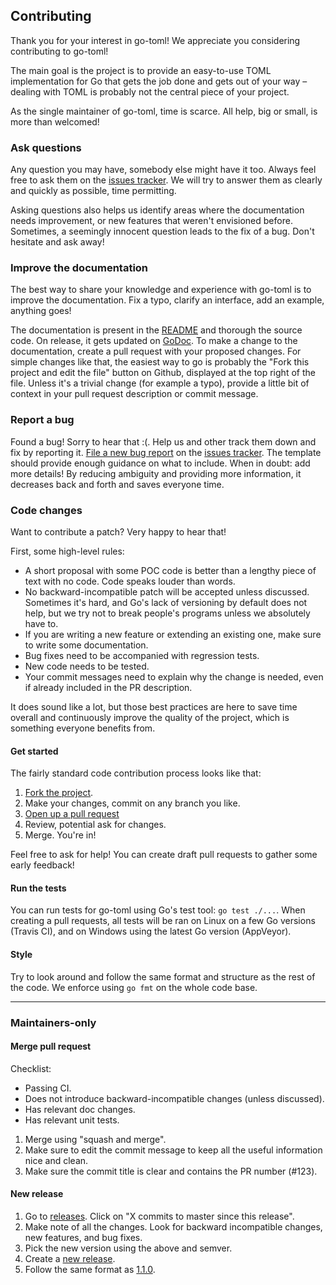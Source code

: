 ## Contributing

Thank you for your interest in go-toml! We appreciate you considering
contributing to go-toml!

The main goal is the project is to provide an easy-to-use TOML
implementation for Go that gets the job done and gets out of your way –
dealing with TOML is probably not the central piece of your project.

As the single maintainer of go-toml, time is scarce. All help, big or
small, is more than welcomed!

### Ask questions

Any question you may have, somebody else might have it too. Always feel
free to ask them on the [issues tracker][issues-tracker].  We will try to
answer them as clearly and quickly as possible, time permitting.

Asking questions also helps us identify areas where the documentation needs
improvement, or new features that weren't envisioned before. Sometimes, a
seemingly innocent question leads to the fix of a bug. Don't hesitate and
ask away!

### Improve the documentation

The best way to share your knowledge and experience with go-toml is to
improve the documentation. Fix a typo, clarify an interface, add an
example, anything goes!

The documentation is present in the [README][readme] and thorough the
source code. On release, it gets updated on [GoDoc][godoc]. To make a
change to the documentation, create a pull request with your proposed
changes. For simple changes like that, the easiest way to go is probably
the "Fork this project and edit the file" button on Github, displayed at
the top right of the file. Unless it's a trivial change (for example a
typo), provide a little bit of context in your pull request description or
commit message.

### Report a bug

Found a bug! Sorry to hear that :(. Help us and other track them down and
fix by reporting it. [File a new bug report][bug-report] on the [issues
tracker][issues-tracker]. The template should provide enough guidance on
what to include. When in doubt: add more details! By reducing ambiguity and
providing more information, it decreases back and forth and saves everyone
time.

### Code changes

Want to contribute a patch? Very happy to hear that!

First, some high-level rules:

* A short proposal with some POC code is better than a lengthy piece of
  text with no code. Code speaks louder than words.
* No backward-incompatible patch will be accepted unless discussed.
  Sometimes it's hard, and Go's lack of versioning by default does not
  help, but we try not to break people's programs unless we absolutely have
  to.
* If you are writing a new feature or extending an existing one, make sure
  to write some documentation.
* Bug fixes need to be accompanied with regression tests.
* New code needs to be tested.
* Your commit messages need to explain why the change is needed, even if
  already included in the PR description.

It does sound like a lot, but those best practices are here to save time
overall and continuously improve the quality of the project, which is
something everyone benefits from.

#### Get started

The fairly standard code contribution process looks like that:

1. [Fork the project][fork].
2. Make your changes, commit on any branch you like.
3. [Open up a pull request][pull-request]
4. Review, potential ask for changes.
5. Merge. You're in!

Feel free to ask for help! You can create draft pull requests to gather
some early feedback!

#### Run the tests

You can run tests for go-toml using Go's test tool: `go test ./...`.
When creating a pull requests, all tests will be ran on Linux on a few Go
versions (Travis CI), and on Windows using the latest Go version
(AppVeyor).

#### Style

Try to look around and follow the same format and structure as the rest of
the code. We enforce using `go fmt` on the whole code base.

---

### Maintainers-only

#### Merge pull request

Checklist:

* Passing CI.
* Does not introduce backward-incompatible changes (unless discussed).
* Has relevant doc changes.
* Has relevant unit tests.

1. Merge using "squash and merge".
2. Make sure to edit the commit message to keep all the useful information
   nice and clean.
3. Make sure the commit title is clear and contains the PR number (#123).

#### New release

1. Go to [releases][releases]. Click on "X commits to master since this
   release".
2. Make note of all the changes. Look for backward incompatible changes,
   new features, and bug fixes.
3. Pick the new version using the above and semver.
4. Create a [new release][new-release].
5. Follow the same format as [1.1.0][release-110].

[issues-tracker]: https://github.com/skyzyx/go-toml/issues
[bug-report]: https://github.com/skyzyx/go-toml/issues/new?template=bug_report.md
[godoc]: https://godoc.org/github.com/skyzyx/go-toml
[readme]: ./README.md
[fork]: https://help.github.com/articles/fork-a-repo
[pull-request]: https://help.github.com/en/articles/creating-a-pull-request
[releases]: https://github.com/skyzyx/go-toml/releases
[new-release]: https://github.com/skyzyx/go-toml/releases/new
[release-110]: https://github.com/skyzyx/go-toml/releases/tag/v1.1.0
